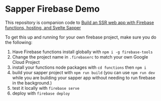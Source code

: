 # Sapper Firebase Demo
This repository is companion code to
[Build an SSR web app with Firebase functions, hosting, and Svelte Sapper](https://blog.logrocket.com/build-an-ssr-web-app-with-firebase-functions-hosting-and-svelte-sapper/)

To get this up and running for your own firebase project, make sure you do the following:
1. Have Firebase functions install globally with `npm i -g firebase-tools`
1. Change the project name in `.firebaserc` to match your own Google Cloud Project
1. install your functions node packages with `cd functions` then `npm i`
1. build your sapper project with `npm run build` (you can use `npm run dev` while you are building your sapper app without needing to run firebase in the background.)
1. test it locally with `firebase serve`
1. deploy with `firebase deploy`

